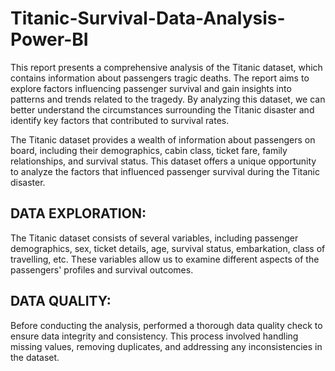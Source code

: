 # Titanic-Survival-Data-Analysis-Power-BI
This report presents a comprehensive analysis of the Titanic dataset, which contains information about passengers tragic deaths. The report aims to explore factors influencing passenger survival and gain insights into patterns and trends related to the tragedy. By analyzing this dataset, we can better understand the circumstances surrounding the Titanic disaster and identify key factors that contributed to survival rates.

The Titanic dataset provides a wealth of information about passengers on board, including their demographics, cabin class, ticket fare, family relationships, and survival status. This dataset offers a unique opportunity to analyze the factors that influenced passenger survival during the Titanic disaster.

## DATA EXPLORATION:

The Titanic dataset consists of several variables, including passenger demographics, sex, ticket details, age, survival status, embarkation, class of travelling,  etc. These variables allow us to examine different aspects of the passengers' profiles and survival outcomes.

## DATA QUALITY:

Before conducting the analysis, performed a thorough data quality check to ensure data integrity and consistency. This process involved handling missing values, removing duplicates, and addressing any inconsistencies in the dataset.
